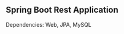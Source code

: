 Spring Boot Rest Application
-------------------------------------------------

Dependencies: Web, JPA, MySQL
